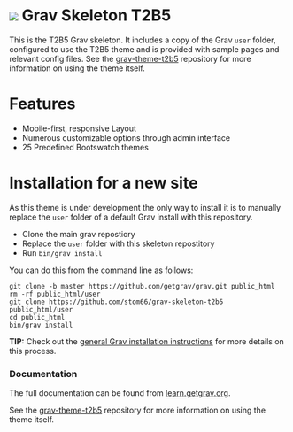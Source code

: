 # ![](https://avatars1.githubusercontent.com/u/8237355?v=2&s=50) Grav Skeleton T2B5

This is the T2B5 Grav skeleton. It includes a copy of the Grav `user` folder, configured to use the T2B5 theme and is provided with sample pages and relevant config files. See the [grav-theme-t2b5](https://github.com/stom66/grav-theme-t2b5) repository for more information on using the theme itself.

# Features

* Mobile-first, responsive Layout
* Numerous customizable options through admin interface
* 25 Predefined Bootswatch themes

# Installation for a new site

As this theme is under development the only way to install it is to manually replace the `user` folder of a default Grav install with this repository.

* Clone the main grav repostiory
* Replace the `user` folder with this skeleton repostitory
* Run `bin/grav install`

You can do this from the command line as follows:

```
git clone -b master https://github.com/getgrav/grav.git public_html
rm -rf public_html/user
git clone https://github.com/stom66/grav-skeleton-t2b5 public_html/user
cd public_html
bin/grav install
```

**TIP:** Check out the [general Grav installation instructions](http://learn.getgrav.org/basics/installation) for more details on this process.


### Documentation

The full documentation can be found from [learn.getgrav.org](https://learn.getgrav.org).

See the [grav-theme-t2b5](https://github.com/stom66/grav-theme-t2b5) repository for more information on using the theme itself.

